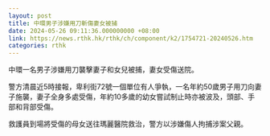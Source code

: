 ```yaml
---
layout: post
title: 中環男子涉嫌用刀斬傷妻女被捕
date: 2024-05-26 09:11:36.000000000 +08:00
link: https://news.rthk.hk/rthk/ch/component/k2/1754721-20240526.htm
categories: rthk
---
```


中環一名男子涉嫌用刀襲擊妻子和女兒被捕，妻女受傷送院。

警方清晨近5時接報，卑利街72號一個單位有人爭執，一名年約50歲男子用刀向妻子施襲，妻子全身多處受傷，年約10多歲的幼女嘗試制止時亦被波及，頭部、手部和背部受傷。

救護員到場將受傷的母女送往瑪麗醫院救治，警方以涉嫌傷人拘捕涉案父親。
